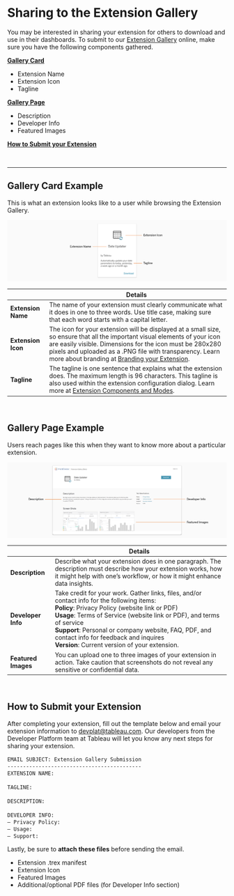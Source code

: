 # Sharing to the Extension Gallery
You may be interested in sharing your extension for others to download and use in their dashboards. To submit to our [Extension Gallery](https://extensiongallery.tableau.com/) online, make sure you have the following components gathered. 

**[Gallery Card](#gallery-card-example)**

* Extension Name
* Extension Icon
* Tagline

**[Gallery Page](#gallery-page-example)**

* Description
* Developer Info
* Featured Images

**[How to Submit your Extension](#how-to-submit-your-extension)**

&nbsp;

---

## Gallery Card Example
This is what an extension looks like to a user while browsing the Extension Gallery. 

![gallery card example](imgs/gallery%20card%20example.png)

|     | Details | 
| --- | ------- | 
| **Extension Name**  | The name of your extension must clearly communicate what it does in one to three words. Use title case, making sure that each word starts with a capital letter. |
| **Extension Icon**  | The icon for your extension will be displayed at a small size, so ensure that all the important visual elements of your icon are easily visible. Dimensions for the icon must be 280x280 pixels and uploaded as a .PNG file with transparency. Learn more about branding at [Branding your Extension](Style%20Guidelines/4%20-%20Branding%20your%20Extension.md). |
| **Tagline**         | The tagline is one sentence that explains what the extension does. The maximum length is 96 characters. This tagline is also used within the extension configuration dialog. Learn more at [Extension Components and Modes](Interaction%20Guidelines/2%20-%20Extension%20Components%20and%20Modes.md).|


&nbsp; 

## Gallery Page Example
Users reach pages like this when they want to know more about a particular extension. 

![gallery page example](imgs/gallery%20page%20example.png)

|     | Details | 
| --- | ------- | 
| **Description**  | Describe what your extension does in one paragraph. The description must describe how your extension works, how it might help with one’s workflow, or how it might enhance data insights. |
| **Developer Info**  | Take credit for your work. Gather links, files, and/or contact info for the following items: <br>**Policy**: Privacy Policy (website link or PDF) <br>**Usage**: Terms of Service (website link or PDF), and terms of service <br>**Support**: Personal or company website, FAQ, PDF, and contact info for feedback and inquires <br>**Version**: Current version of your extension. |
| **Featured Images** | You can upload one to three images of your extension in action. Take caution that screenshots do not reveal any sensitive or confidential data. |

&nbsp;

## How to Submit your Extension

After completing your extension, fill out the template below and email your extension information to [devplat@tableau.com](mailto:devplat@tableau.com). Our developers from the Developer Platform team at Tableau will let you know any next steps for sharing your extension. 

```
EMAIL SUBJECT: Extension Gallery Submission
-------------------------------------------
EXTENSION NAME:

TAGLINE:

DESCRIPTION:

DEVELOPER INFO:
– Privacy Policy:
– Usage:
– Support:
```

Lastly, be sure to **attach these files** before sending the email.

* Extension .trex manifest
* Extension Icon
* Featured Images
* Additional/optional PDF files (for Developer Info section)
